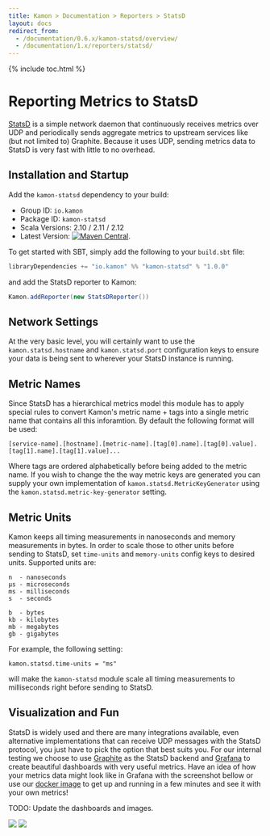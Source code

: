```yaml
---
title: Kamon > Documentation > Reporters > StatsD
layout: docs
redirect_from:
  - /documentation/0.6.x/kamon-statsd/overview/
  - /documentation/1.x/reporters/statsd/
---
```


{% include toc.html %}

Reporting Metrics to StatsD
===========================

[StatsD] is a simple network daemon that continuously receives metrics over UDP and periodically sends aggregate metrics
to upstream services like (but not limited to) Graphite. Because it uses UDP, sending metrics data to StatsD is very
fast with little to no overhead.


## Installation and Startup

Add the `kamon-statsd` dependency to your build:
  - Group ID: `io.kamon`
  - Package ID: `kamon-statsd`
  - Scala Versions: 2.10 / 2.11 / 2.12
  - Latest Version: [![Maven Central](https://maven-badges.herokuapp.com/maven-central/io.kamon/kamon-statsd_2.11/badge.svg)](https://maven-badges.herokuapp.com/maven-central/io.kamon/kamon-statsd_2.11).


To get started with SBT, simply add the following to your `build.sbt` file:

```scala
libraryDependencies += "io.kamon" %% "kamon-statsd" % "1.0.0"
```

and add the StatsD reporter to Kamon:

```scala
Kamon.addReporter(new StatsDReporter())
```

## Network Settings

At the very basic level, you will certainly want to use the `kamon.statsd.hostname` and `kamon.statsd.port` configuration
keys to ensure your data is being sent to wherever your StatsD instance is running.



## Metric Names

Since StatsD has a hierarchical metrics model this module has to apply special rules to convert Kamon's metric name + tags
into a single metric name that contains all this inforamtion. By default the following format will be used:

```typesafeconfig
[service-name].[hostname].[metric-name].[tag[0].name].[tag[0].value].[tag[1].name].[tag[1].value]...
```

Where tags are ordered alphabetically before being added to the metric name. If you wish to change the the way metric
keys are generated you can supply your own implementation of `kamon.statsd.MetricKeyGenerator` using the
`kamon.statsd.metric-key-generator` setting.



## Metric Units

Kamon keeps all timing measurements in nanoseconds and memory measurements in bytes. In order to scale those to other
units before sending to StatsD, set `time-units` and `memory-units` config keys to desired units. Supported units are:

```typesafeconfig
n  - nanoseconds
µs - microseconds
ms - milliseconds
s  - seconds

b  - bytes
kb - kilobytes
mb - megabytes
gb - gigabytes
```

For example, the following setting:

```typesafeconfig
kamon.statsd.time-units = "ms"
```

will make the `kamon-statsd` module scale all timing measurements to milliseconds right before sending to StatsD.



## Visualization and Fun

StatsD is widely used and there are many integrations available, even alternative implementations that can receive UDP
messages with the StatsD protocol, you just have to pick the option that best suits you. For our internal testing we
choose to use [Graphite] as the StatsD backend and [Grafana] to create beautiful dashboards with very useful metrics.
Have an idea of how your metrics data might look like in Grafana with the screenshot bellow or use our [docker image] to
get up and running in a few minutes and see it with your own metrics!

TODO: Update the dashboards and images.

<img class="img-fluid my-4" src="http://kamon.io/assets/img/kamon-statsd-grafana.png">

<img class="img-fluid my-4" src="http://kamon.io/assets/img/kamon-system-metrics.png">


[StatsD]: https://github.com/etsy/statsd/
[get started]: /documentation/get-started/
[Graphite]: http://graphite.wikidot.com/
[Grafana]: http://grafana.org
[docker image]: https://github.com/kamon-io/docker-grafana-graphite
[Datadog Module]: ../../kamon-datadog/overview/

